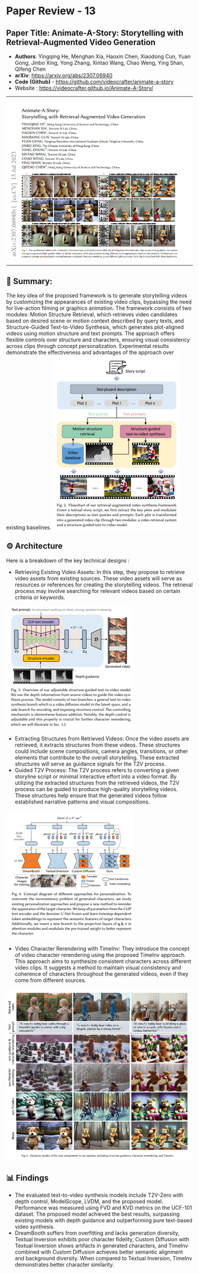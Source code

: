 # Paper Review - 13

## **Paper Title**: Animate-A-Story: Storytelling with Retrieval-Augmented Video Generation
- **Authors**: Yingqing He, Menghan Xia, Haoxin Chen, Xiaodong Cun, Yuan Gong, Jinbo Xing, Yong Zhang, Xintao Wang, Chao Weng, Ying Shan, Qifeng Chen
- **arXiv**: https://arxiv.org/abs/2307.06940
- **Code (Github)** - https://github.com/videocrafter/animate-a-story
- Website : https://videocrafter.github.io/Animate-A-Story/
---

![](./figs/10/1.png)

---

## 🧾 Summary: 
The key idea of the proposed framework is to generate storytelling videos by customizing the appearances of existing video clips, bypassing the need for live-action filming or graphics animation. The framework consists of two modules: Motion Structure Retrieval, which retrieves video candidates based on desired scene or motion context described by query texts, and Structure-Guided Text-to-Video Synthesis, which generates plot-aligned videos using motion structure and text prompts. The approach offers flexible controls over structure and characters, ensuring visual consistency across clips through concept personalization. Experimental results demonstrate the effectiveness and advantages of the approach over existing baselines.
![](./figs/10/2.png)


## ⚙️ Architecture
Here is a breakdown of the key technical designs :
- Retrieving Existing Video Assets: In this step, they propose to retrieve video assets from existing sources. These video assets will serve as resources or references for creating the storytelling videos. The retrieval process may involve searching for relevant videos based on certain criteria or keywords.

![](./figs/10/3.png)
- Extracting Structures from Retrieved Videos: Once the video assets are retrieved, it extracts structures from these videos. These structures could include scene compositions, camera angles, transitions, or other elements that contribute to the overall storytelling. These extracted structures will serve as guidance signals for the T2V process.
- Guided T2V Process: The T2V process refers to converting a given storyline script or minimal interactive effort into a video format. By utilizing the extracted structures from the retrieved videos, the T2V process can be guided to produce high-quality storytelling videos. These structures help ensure that the generated videos follow established narrative patterns and visual compositions.

![](./figs/10/4.png)

- Video Character Rerendering with TimeInv: They introduce the concept of video character rerendering using the proposed TimeInv approach. This approach aims to synthesize consistent characters across different video clips. It suggests a method to maintain visual consistency and coherence of characters throughout the generated videos, even if they come from different sources.

![](./figs/10/5.png)

## 📊 Findings 
- The evaluated text-to-video synthesis models include T2V-Zero with depth control, ModelScope, LVDM, and the proposed model. Performance was measured using FVD and KVD metrics on the UCF-101 dataset. The proposed model achieved the best results, surpassing existing models with depth guidance and outperforming pure text-based video synthesis.
- DreamBooth suffers from overfitting and lacks generation diversity, Textual Inversion exhibits poor character fidelity, Custom Diffusion with Textual Inversion shows artifacts in generated characters, and TimeInv combined with Custom Diffusion achieves better semantic alignment and background diversity. When compared to Textual Inversion, TimeInv demonstrates better character similarity.

